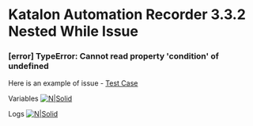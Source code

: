 # Katalon Automation Recorder 3.3.2 Nested While Issue

### [error] TypeError: Cannot read property 'condition' of undefined

Here is an example of issue - [Test Case](https://raw.githubusercontent.com/a2ncer/katalon-nested-loops/master/Test.html)

Variables
[![N|Solid](http://dl3.joxi.net/drive/2018/03/07/0007/1467/509371/71/ab2561f8cb.jpg)](http://dl3.joxi.net/drive/2018/03/07/0007/1467/509371/71/ab2561f8cb.jpg)

Logs
[![N|Solid](http://dl4.joxi.net/drive/2018/03/07/0007/1467/509371/71/6ce8d769da.jpg)](http://dl4.joxi.net/drive/2018/03/07/0007/1467/509371/71/6ce8d769da.jpg)
